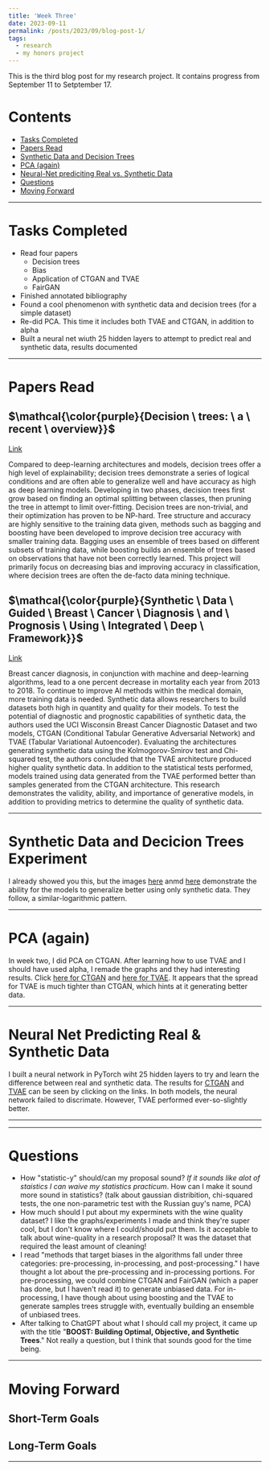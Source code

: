 ```yaml
---
title: 'Week Three'
date: 2023-09-11
permalink: /posts/2023/09/blog-post-1/
tags:
  - research
  - my honors project
---
```


This is the third blog post for my research project. It contains progress from September 11 to Setptember 17. 

# Contents

- [Tasks Completed](#tasks)
- [Papers Read](#papers)
- [Synthetic Data and Decision Trees](#trees)
- [PCA (again)](#pca)
- [Neural-Net prediciting Real vs. Synthetic Data](#net)
- [Questions](#questions)
- [Moving Forward](#moving)

---


<a name="tasks"></a>
# Tasks Completed 
- Read four papers
  - Decision trees
  - Bias
  - Application of CTGAN and TVAE
  - FairGAN
- Finished annotated bibliography
- Found a cool phenomenon with synthetic data and decision trees (for a simple dataset)
- Re-did PCA. This time it includes both TVAE and CTGAN, in addition to alpha
- Built a neural net wiuth 25 hidden layers to attempt to predict real and synthetic data, results documented

---

<a name="papers"></a>
# Papers Read

## $\mathcal{\color{purple}{Decision \ trees: \ a \ recent \ overview}}$
[Link](https://link.springer.com/article/10.1007/s10462-011-9272-4)

Compared to deep-learning architectures and models, decision trees offer a high level of explainability; decision trees demonstrate a series of logical conditions and are often able to generalize well and have accuracy as high as deep learning models. Developing in two phases, decision trees first grow based on finding an optimal splitting between classes, then pruning the tree in attempt to limit over-fitting. Decision trees are non-trivial, and their optimization has proven to be NP-hard. Tree structure and accuracy are highly sensitive to the training data given, methods such as bagging and boosting have been developed to improve decision tree accuracy with smaller training data. Bagging uses an ensemble of trees based on different subsets of training data, while boosting builds an ensemble of trees based on observations that have not been correctly learned. This project will primarily focus on decreasing bias and improving accuracy in classification, where decision trees are often the de-facto data mining technique.  

## $\mathcal{\color{purple}{Synthetic \ Data \ Guided \ Breast \ Cancer \ Diagnosis \ and \ Prognosis \ Using \ Integrated \ Deep \ Framework}}$
[Link](https://ssrn.com/abstract=4014276)

Breast cancer diagnosis, in conjunction with machine and deep-learning algorithms, lead to a one percent decrease in mortality each year from 2013 to 2018. To continue to improve AI methods within the medical domain, more training data is needed. Synthetic data allows researchers to build datasets both high in quantity and quality for their models. To test the potential of diagnostic and prognostic capabilities of synthetic data, the authors used the UCI Wisconsin Breast Cancer Diagnostic Dataset and two models, CTGAN (Conditional Tabular Generative Adversarial Network) and TVAE (Tabular Variational Autoencoder). Evaluating the architectures generating synthetic data using the Kolmogorov-Smirov test and Chi-squared test, the authors concluded that the TVAE architecture produced higher quality synthetic data. In addition to the statistical tests performed, models trained using data generated from the TVAE performed better than samples generated from the CTGAN architecture. This research demonstrates the validity, ability, and importance of generative models, in addition to providing metrics to determine the quality of synthetic data.  

---

<a name="trees"></a>
# Synthetic Data and Decicion Trees Experiment

I already showed you this, but the images [here](https://github.com/claytonmclamb/claytonmmclamb.github.io/blob/master/images/generative_findings_ctgan'.png) anmd [here](https://github.com/claytonmclamb/claytonmmclamb.github.io/blob/master/images/generative_findings_tvae.png) demonstrate the ability for the models to generalize better using only synthetic data. They follow, a similar-logarithmic pattern. 

---

<a name="pca"></a>
# PCA (again)

In week two, I did PCA on CTGAN. After learning how to use TVAE and I should have used alpha, I remade the graphs and they had interesting results. Click [here for CTGAN](https://github.com/claytonmclamb/claytonmmclamb.github.io/blob/master/images/pca_ctgan.png) and [here for TVAE](https://github.com/claytonmclamb/claytonmmclamb.github.io/blob/master/images/pca_tvae.png). It appears that the spread for TVAE is much tighter than CTGAN, which hints at it generating better data. 

---


<a name="net"></a>
# Neural Net Predicting Real & Synthetic Data

I built a neural network in PyTorch wiht 25 hidden layers to try and learn the difference between real and synthetic data. The results for [CTGAN](https://github.com/claytonmclamb/claytonmmclamb.github.io/blob/master/images/net_preds_ctgan.png) and [TVAE](https://github.com/claytonmclamb/claytonmmclamb.github.io/blob/master/images/net_preds_tvae.png) can be seen by clicking on the links. In both models, the neural network failed to discrimate. However, TVAE performed ever-so-slightly better.

---


<a name="questions"></a>


---
# Questions

- How "statistic-y" should/can my proposal sound? *If it sounds like alot of staistics I can waive my statistics practicum*. How can I make it sound more sound in statistics? (talk about gaussian distribition, chi-squared tests, the one non-parametric test with the Russian guy's name, PCA)
-  How much should I put about my experminets with the wine quality dataset? I like the graphs/experiments I made and think they're super cool, but I don't know where I could/should put them. Is it acceptable to talk about wine-quality in a research proposal? It was the dataset that required the least amount of cleaning!
-  I read "methods that target biases in the algorithms fall under three categories: pre-processing, in-processing, and post-processing." I have thought a lot about the pre-processing and in-processing portions. For pre-processing, we could combine CTGAN and FairGAN (which a paper has done, but I haven't read it) to generate unbiased data. For in-processing, I have though about using boosting and the TVAE to generate samples trees struggle with, eventually building an ensemble of unbiased trees.
-  After talking to ChatGPT about what I should call my project, it came up with the title "**BOOST: Building Optimal, Objective, and Synthetic Trees**." Not really a question, but I think that sounds good for the time being. 



---




<a name="moving"></a>
# Moving Forward

## Short-Term Goals
## Long-Term Goals


---
